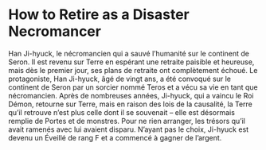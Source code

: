 # How to Retire as a Disaster Necromancer
Han Ji-hyuck, le nécromancien qui a sauvé l’humanité sur le continent de Seron. Il est revenu sur Terre en espérant une retraite paisible et heureuse, mais dès le premier jour, ses plans de retraite ont complètement échoué.
Le protagoniste, Han Ji-hyuck, âgé de vingt ans, a été convoqué sur le continent de Seron par un sorcier nommé Teros et a vécu sa vie en tant que nécromancien. Après de nombreuses années, Ji-hyuck, qui a vaincu le Roi Démon, retourne sur Terre, mais en raison des lois de la causalité, la Terre qu’il retrouve n’est plus celle dont il se souvenait – elle est désormais remplie de Portes et de monstres. Pour ne rien arranger, les trésors qu’il avait ramenés avec lui avaient disparu. N’ayant pas le choix, Ji-hyuck est devenu un Éveillé de rang F et a commencé à gagner de l’argent.